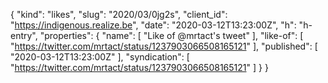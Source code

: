 {
  "kind": "likes",
  "slug": "2020/03/0jg2s",
  "client_id": "https://indigenous.realize.be",
  "date": "2020-03-12T13:23:00Z",
  "h": "h-entry",
  "properties": {
    "name": [
      "Like of @mrtact's tweet"
    ],
    "like-of": [
      "https://twitter.com/mrtact/status/1237903066508165121"
    ],
    "published": [
      "2020-03-12T13:23:00Z"
    ],
    "syndication": [
      "https://twitter.com/mrtact/status/1237903066508165121"
    ]
  }
}
